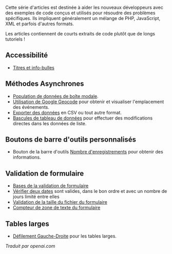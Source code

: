 <!-- Filename: J4.x:Tips_and_Tricks_for_Joomla_4_Developers / Display title: Astuces et conseils pour les développeurs Joomla 4 -->

Cette série d'articles est destinée à aider les nouveaux développeurs avec des exemples de code conçus et utilisés pour résoudre des problèmes spécifiques. Ils impliquent généralement un mélange de PHP, JavaScript, XML et parfois d'autres formats.

Les articles contiennent de courts extraits de code plutôt que de longs tutoriels !

## Accessibilité

- [Titres et info-bulles](https://docs.joomla.org/Joomla_4_Tips_and_Tricks:_Titles_and_Tooltips)

## Méthodes Asynchrones

- [Population de données de boîte modale](https://docs.joomla.org/J4.x:Joomla_4_Tips_and_Tricks:_Modal_Box_Data).
- [Utilisation de Google Geocode](https://docs.joomla.org/J4.x:Joomla_4_Tips_and_Tricks:_Using_Google_Geocode) pour obtenir et visualiser l'emplacement des événements.
- [Exporter des données](https://docs.joomla.org/J4.x:Joomla_4_Tips_and_Tricks:_Export_Data) en CSV ou tout autre format.
- [Bascules de tableau de données](https://docs.joomla.org/J4.x:Joomla_4_Tips_and_Tricks:_Data_Table_Toggles) pour effectuer des modifications directes dans les données de liste.

## Boutons de barre d'outils personnalisés

- Bouton de la barre d'outils [Nombre d'enregistrements](https://docs.joomla.org/J4.x:Joomla_4_Tips_and_Tricks:_Number_of_Records) pour obtenir des informations.

## Validation de formulaire

- [Bases de la validation de formulaire](https://docs.joomla.org/J4.x:Joomla_4_Tips_and_Tricks:_Form_Validation_Basics)
- [Vérifier deux dates](https://docs.joomla.org/J4.x:Joomla_4_Tips_and_Tricks:_Check_two_dates) sont valides, dans le bon ordre et avec un nombre de jours limité entre elles
- [Validation de la taille du fichier du formulaire](https://docs.joomla.org/J4.x:Joomla_4_Tips_and_Tricks:_Form_Validation_File_Size)
- [Compteur de zone de texte du formulaire](https://docs.joomla.org/J4.x:Joomla_4_Tips_and_Tricks:_Form_Textarea_Counter)

## Tables larges

- [Défilement Gauche-Droite](https://docs.joomla.org/J4.x:Joomla_4_Tips_and_Tricks:_Table_Left-Right_Scroll) pour les tables larges.

*Traduit par openai.com*

